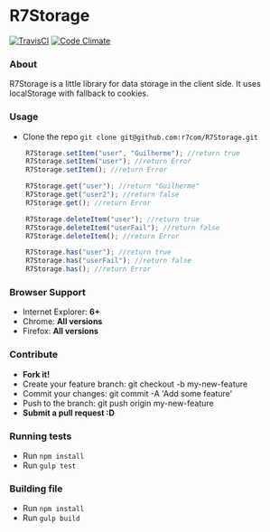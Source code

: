 R7Storage
=========
[![TravisCI](https://travis-ci.org/r7com/R7Storage.svg?branch=master)](https://travis-ci.org/r7com/R7Storage)
[![Code Climate](https://codeclimate.com/github/r7com/R7Storage.png)](https://codeclimate.com/github/r7com/R7Storage)


### About
R7Storage is a little library for data storage in the client side.
It uses localStorage with fallback to cookies.


### Usage
* Clone the repo ```git clone git@github.com:r7com/R7Storage.git```


```javascript
	R7Storage.setItem("user", "Guilherme"); //return true
	R7Storage.setItem("user"); //return Error
	R7Storage.setItem(); //return Error

	R7Storage.get("user"); //return "Guilherme"
	R7Storage.get("user2"); //return false
	R7Storage.get(); //return Error

	R7Storage.deleteItem("user"); //return true
	R7Storage.deleteItem("userFail"); //return false
	R7Storage.deleteItem(); //return Error

	R7Storage.has("user"); //return true
	R7Storage.has("userFail"); //return false
	R7Storage.has(); //return Error
```

### Browser Support
* Internet Explorer: **6+**
* Chrome: **All versions**
* Firefox: **All versions**

### Contribute
* **Fork it!**
* Create your feature branch: git checkout -b my-new-feature
* Commit your changes: git commit -A 'Add some feature'
* Push to the branch: git push origin my-new-feature
* **Submit a pull request :D**

### Running tests
* Run ```npm install```
* Run ```gulp test```

### Building file
* Run ```npm install```
* Run ```gulp build```

